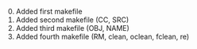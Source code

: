 <ol start ="0">
<li>Added first makefile</li>
<li>Added second makefile (CC, SRC)</li>
<li>Added third makefile (OBJ, NAME)</li>
<li>Added fourth makefile (RM, clean, oclean, fclean, re)</li>

</ol>
